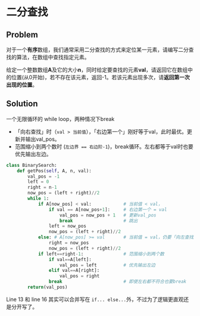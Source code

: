 # 二分查找

## Problem

对于一个**有序**数组，我们通常采用二分查找的方式来定位某一元素，请编写二分查找的算法，在数组中查找指定元素。

给定一个整数数组**A**及它的大小**n**，同时给定要查找的元素**val**，请返回它在数组中的位置\(从0开始\)，若不存在该元素，返回-1。若该元素出现多次，请**返回第一次出现的位置**。

## Solution

一个无限循环的 while loop，两种情况下break

* 「向右查找」时（`val > 当前值`），「右边第一个」刚好等于val，此时最优。更新并输出val\_pos。 
* 范围缩小到两个数时 \(`左边界 == 右边阶-1`\)，break循环。左右都等于val时也要优先输出左边。

```python
class BinarySearch:
    def getPos(self, A, n, val):
        val_pos = -1
        left = 0
        right = n-1
        now_pos = (left + right)//2
        while 1:
            if A[now_pos] < val:            # 当前值 < val，
                if val == A[now_pos+1]:     # 右边第一个 = val
                    val_pos = now_pos + 1   # 更新val_pos
                    break                   # 跳出
                left = now_pos
                now_pos = (left + right)//2
            else: # A[now_pos] >= val       # 当前值 = val，仍要「向左查找」，确保找到「第一次出现的位置」
                right = now_pos
                now_pos = (left + right)//2
            if left==right-1:               # 范围缩小到两个数
                if val==A[left]:
                    val_pos = left          # 优先输出左边
                elif val==A[right]:
                    val_pos = right
                break                       # 即使左右都不符合也要break
        return(val_pos)
```

Line 13 和 line 16 其实可以合并写在 `if... else...`外，不过为了逻辑更直观还是分开写了。

